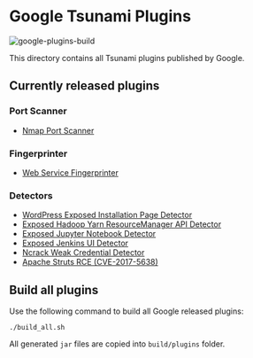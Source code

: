 # Google Tsunami Plugins

![google-plugins-build](https://github.com/google/tsunami-security-scanner-plugins/workflows/google-plugins-build/badge.svg)

This directory contains all Tsunami plugins published by Google.

## Currently released plugins

### Port Scanner

*   [Nmap Port Scanner](https://github.com/google/tsunami-security-scanner-plugins/tree/master/google/portscan/nmap)

### Fingerprinter

*   [Web Service Fingerprinter](https://github.com/google/tsunami-security-scanner-plugins/tree/master/google/fingerprinters/web)

### Detectors

*   [WordPress Exposed Installation Page Detector](https://github.com/google/tsunami-security-scanner-plugins/tree/master/google/detectors/exposedui/wordpress)
*   [Exposed Hadoop Yarn ResourceManager API Detector](https://github.com/google/tsunami-security-scanner-plugins/tree/master/google/detectors/exposedui/hadoop/yarn)
*   [Exposed Jupyter Notebook Detector](https://github.com/google/tsunami-security-scanner-plugins/tree/master/google/detectors/exposedui/jupyter)
*   [Exposed Jenkins UI Detector](https://github.com/google/tsunami-security-scanner-plugins/tree/master/google/detectors/exposedui/jenkins)
*   [Ncrack Weak Credential Detector](https://github.com/google/tsunami-security-scanner-plugins/tree/master/google/detectors/credentials/ncrack)
*   [Apache Struts RCE (CVE-2017-5638)](https://github.com/google/tsunami-security-scanner-plugins/tree/master/google/detectors/rce/CVE-2017-5638)

## Build all plugins

Use the following command to build all Google released plugins:

```shell
./build_all.sh
```

All generated `jar` files are copied into `build/plugins` folder.
